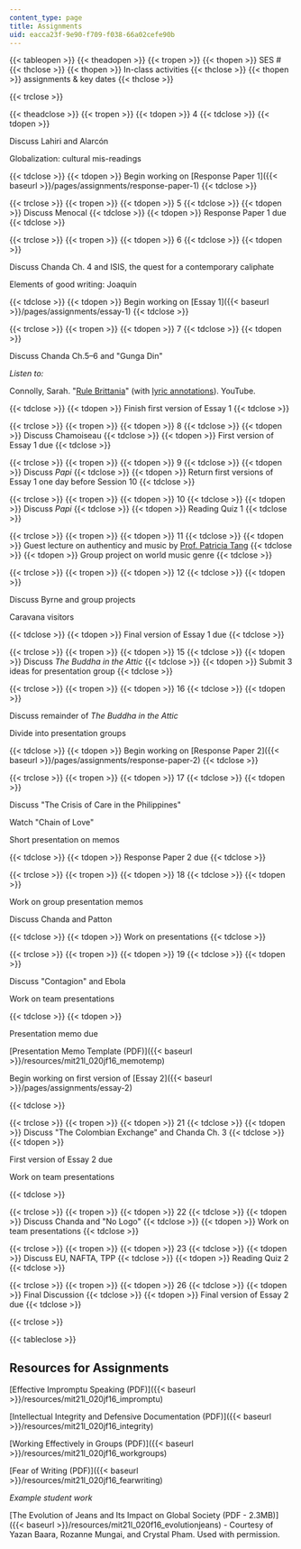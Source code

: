 ```yaml
---
content_type: page
title: Assignments
uid: eacca23f-9e90-f709-f038-66a02cefe90b
---
```


{{< tableopen >}}
{{< theadopen >}}
{{< tropen >}}
{{< thopen >}}
SES #
{{< thclose >}}
{{< thopen >}}
In-class activities
{{< thclose >}}
{{< thopen >}}
assignments & key dates
{{< thclose >}}

{{< trclose >}}

{{< theadclose >}}
{{< tropen >}}
{{< tdopen >}}
4
{{< tdclose >}}
{{< tdopen >}}


Discuss Lahiri and Alarcón

Globalization: cultural mis-readings


{{< tdclose >}}
{{< tdopen >}}
Begin working on [Response Paper 1]({{< baseurl >}}/pages/assignments/response-paper-1)
{{< tdclose >}}

{{< trclose >}}
{{< tropen >}}
{{< tdopen >}}
5
{{< tdclose >}}
{{< tdopen >}}
Discuss Menocal
{{< tdclose >}}
{{< tdopen >}}
Response Paper 1 due
{{< tdclose >}}

{{< trclose >}}
{{< tropen >}}
{{< tdopen >}}
6
{{< tdclose >}}
{{< tdopen >}}


Discuss Chanda Ch. 4 and ISIS, the quest for a contemporary caliphate

Elements of good writing: Joaquín


{{< tdclose >}}
{{< tdopen >}}
Begin working on [Essay 1]({{< baseurl >}}/pages/assignments/essay-1)
{{< tdclose >}}

{{< trclose >}}
{{< tropen >}}
{{< tdopen >}}
7
{{< tdclose >}}
{{< tdopen >}}


Discuss Chanda Ch.5–6 and "Gunga Din"

_Listen to:_

Connolly, Sarah. "[Rule Brittania](https://www.youtube.com/watch?v=rB5Nbp_gmgQ)" (with [lyric annotations](https://www.youtube.com/watch?v=yHNfvJc99YY)). YouTube.


{{< tdclose >}}
{{< tdopen >}}
Finish first version of Essay 1
{{< tdclose >}}

{{< trclose >}}
{{< tropen >}}
{{< tdopen >}}
8
{{< tdclose >}}
{{< tdopen >}}
Discuss Chamoiseau
{{< tdclose >}}
{{< tdopen >}}
First version of Essay 1 due
{{< tdclose >}}

{{< trclose >}}
{{< tropen >}}
{{< tdopen >}}
9
{{< tdclose >}}
{{< tdopen >}}
Discuss _Papi_
{{< tdclose >}}
{{< tdopen >}}
Return first versions of Essay 1 one day before Session 10
{{< tdclose >}}

{{< trclose >}}
{{< tropen >}}
{{< tdopen >}}
10
{{< tdclose >}}
{{< tdopen >}}
Discuss _Papi_
{{< tdclose >}}
{{< tdopen >}}
Reading Quiz 1
{{< tdclose >}}

{{< trclose >}}
{{< tropen >}}
{{< tdopen >}}
11
{{< tdclose >}}
{{< tdopen >}}
Guest lecture on authenticy and music by [Prof. Patricia Tang](http://mta.mit.edu/person/patricia-tang)
{{< tdclose >}}
{{< tdopen >}}
Group project on world music genre
{{< tdclose >}}

{{< trclose >}}
{{< tropen >}}
{{< tdopen >}}
12
{{< tdclose >}}
{{< tdopen >}}


Discuss Byrne and group projects

Caravana visitors


{{< tdclose >}}
{{< tdopen >}}
Final version of Essay 1 due
{{< tdclose >}}

{{< trclose >}}
{{< tropen >}}
{{< tdopen >}}
15
{{< tdclose >}}
{{< tdopen >}}
Discuss _The Buddha in the Attic_
{{< tdclose >}}
{{< tdopen >}}
Submit 3 ideas for presentation group
{{< tdclose >}}

{{< trclose >}}
{{< tropen >}}
{{< tdopen >}}
16
{{< tdclose >}}
{{< tdopen >}}


Discuss remainder of _The Buddha in the Attic_

Divide into presentation groups


{{< tdclose >}}
{{< tdopen >}}
Begin working on [Response Paper 2]({{< baseurl >}}/pages/assignments/response-paper-2)
{{< tdclose >}}

{{< trclose >}}
{{< tropen >}}
{{< tdopen >}}
17
{{< tdclose >}}
{{< tdopen >}}


Discuss "The Crisis of Care in the Philippines"

Watch "Chain of Love"

Short presentation on memos


{{< tdclose >}}
{{< tdopen >}}
Response Paper 2 due
{{< tdclose >}}

{{< trclose >}}
{{< tropen >}}
{{< tdopen >}}
18
{{< tdclose >}}
{{< tdopen >}}


Work on group presentation memos

Discuss Chanda and Patton


{{< tdclose >}}
{{< tdopen >}}
Work on presentations
{{< tdclose >}}

{{< trclose >}}
{{< tropen >}}
{{< tdopen >}}
19
{{< tdclose >}}
{{< tdopen >}}


Discuss "Contagion" and Ebola

Work on team presentations


{{< tdclose >}}
{{< tdopen >}}


Presentation memo due

[Presentation Memo Template (PDF)]({{< baseurl >}}/resources/mit21l_020jf16_memotemp)

Begin working on first version of [Essay 2]({{< baseurl >}}/pages/assignments/essay-2)


{{< tdclose >}}

{{< trclose >}}
{{< tropen >}}
{{< tdopen >}}
21
{{< tdclose >}}
{{< tdopen >}}
Discuss "The Colombian Exchange" and Chanda Ch. 3
{{< tdclose >}}
{{< tdopen >}}


First version of Essay 2 due

Work on team presentations


{{< tdclose >}}

{{< trclose >}}
{{< tropen >}}
{{< tdopen >}}
22
{{< tdclose >}}
{{< tdopen >}}
Discuss Chanda and "No Logo"
{{< tdclose >}}
{{< tdopen >}}
Work on team presentations
{{< tdclose >}}

{{< trclose >}}
{{< tropen >}}
{{< tdopen >}}
23
{{< tdclose >}}
{{< tdopen >}}
Discuss EU, NAFTA, TPP
{{< tdclose >}}
{{< tdopen >}}
Reading Quiz 2
{{< tdclose >}}

{{< trclose >}}
{{< tropen >}}
{{< tdopen >}}
26
{{< tdclose >}}
{{< tdopen >}}
Final Discussion
{{< tdclose >}}
{{< tdopen >}}
Final version of Essay 2 due
{{< tdclose >}}

{{< trclose >}}

{{< tableclose >}}

Resources for Assignments
-------------------------

[Effective Impromptu Speaking (PDF)]({{< baseurl >}}/resources/mit21l_020jf16_impromptu)

[Intellectual Integrity and Defensive Documentation (PDF)]({{< baseurl >}}/resources/mit21l_020jf16_integrity)

[Working Effectively in Groups (PDF)]({{< baseurl >}}/resources/mit21l_020jf16_workgroups)

[Fear of Writing (PDF)]({{< baseurl >}}/resources/mit21l_020jf16_fearwriting)

_Example student work_

[The Evolution of Jeans and Its Impact on Global Society (PDF - 2.3MB)]({{< baseurl >}}/resources/mit21l_020f16_evolutionjeans) - Courtesy of Yazan Baara, Rozanne Mungai, and Crystal Pham. Used with permission.